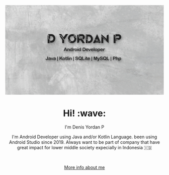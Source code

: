 <img src="assets/github-cover.png" alt="Denis Yordan P">

<h1 align='center'> Hi! :wave:</h1>
<p align='center'>
I'm Denis Yordan P
</p>
<p align='center'>I'm Android Developer using Java and/or Kotlin Language. been using Android Studio since 2019. Always want to be part of company that have great impact for lower middle society expecially in Indonesia 🇮🇩</p>
<br>
<p align='center'><a href="https://denisyordanp.github.io/" target="_blank">More info about me</a></p>
